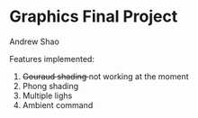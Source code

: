 # Graphics Final Project
<p> Andrew Shao </p>
<p> Features implemented: </p>
<ol> 
  <li> <strike> Gouraud shading </strike> not working at the moment </li>
  <li> Phong shading </li>
  <li> Multiple lighs </li>
  <li> Ambient command </li>
</ol>
